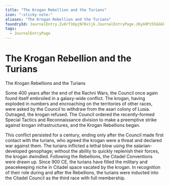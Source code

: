 ```yaml
---
title: "The Krogan Rebellion and the Turians"
icon: ":sticky-note:"
aliases: "The Krogan Rebellion and the Turians"
foundryId: JournalEntry.Zv8rT1KpjN70xljk.JournalEntryPage.JKyG9Pz5SGGGkvnE
tags:
  - JournalEntryPage
---
```


# The Krogan Rebellion and the Turians
The Krogan Rebellions and the Turians

Some 400 years after the end of the Rachni Wars, the Council once again found itself embroiled in a galaxy-wide conflict. The krogan, having exploded in numbers and encroaching on the territories of other races, were asked by the Council to withdraw from the asari colony of Lusia. Outraged, the krogan refused. The Council ordered the recently-formed Special Tactics and Reconnaissance division to make a preemptive strike against krogan infrastructures, and the Krogan Rebellions began.

This conflict persisted for a century, ending only after the Council made first contact with the turians, who agreed the krogan were a threat and declared war against them. The turians inflicted a lethal blow using the salarian-developed genophage; without the ability to quickly replenish their forces, the krogan dwindled. Following the Rebellions, the Citadel Conventions were drawn up. Since 900 CE, the turians have filled the military and peacekeeping niche in Citadel space vacated by the krogan. In recognition of their role during and after the Rebellions, the turians were inducted into the Citadel Council as the third race with full membership.